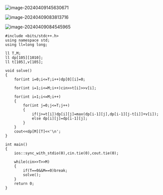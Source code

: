 ![image-20240409145630671](C:\Users\set\AppData\Roaming\Typora\typora-user-images\image-20240409145630671.png)



![image-20240409083813716](C:\Users\set\AppData\Roaming\Typora\typora-user-images\image-20240409083813716.png)

![image-20240409084545965](C:\Users\set\AppData\Roaming\Typora\typora-user-images\image-20240409084545965.png)

```
#include <bits/stdc++.h>
using namespace std;
using ll=long long;

ll T,M;
ll dp[105][1010];
ll t[105],v[105];

void solve()
{
	for(int i=0;i<=T;i++)dp[0][i]=0;
	
	for(int i=1;i<=M;i++)cin>>t[i]>>v[i];
	
	for(int i=1;i<=M;i++)
	{
		for(int j=0;j<=T;j++)
		{
			if(j>=t[i])dp[i][j]=max(dp[i-1][j],dp[i-1][j-t[i]]+v[i]);
			else dp[i][j]=dp[i-1][j];
		}
	}
	cout<<dp[M][T]<<'\n';
}

int main()
{
	ios::sync_with_stdio(0),cin.tie(0),cout.tie(0);
	
	while(cin>>T>>M)
	{
		if(T==0&&M==0)break;
		solve();
	}
	return 0;
}
```

